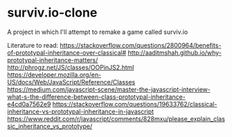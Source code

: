 # surviv.io-clone
A project in which I'll attempt to remake a game called surviv.io

Literature to read:
https://stackoverflow.com/questions/2800964/benefits-of-prototypal-inheritance-over-classical#
http://aaditmshah.github.io/why-prototypal-inheritance-matters/
http://phrogz.net/JS/classes/OOPinJS2.html
https://developer.mozilla.org/en-US/docs/Web/JavaScript/Reference/Classes
https://medium.com/javascript-scene/master-the-javascript-interview-what-s-the-difference-between-class-prototypal-inheritance-e4cd0a7562e9
https://stackoverflow.com/questions/19633762/classical-inheritance-vs-prototypal-inheritance-in-javascript
https://www.reddit.com/r/javascript/comments/828mxu/please_explain_classic_inheritance_vs_prototype/
